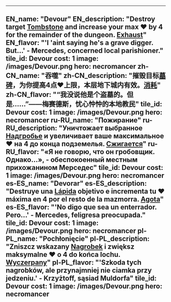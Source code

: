 ---

EN_name: "Devour"
EN_description: "Destroy target <a href = '../en/items#Tombstone'>Tombstone</a> and increase your max ❤️ by 4 for the remainder of the dungeon. <u>Exhaust</u>"
EN_flavor: "'I 'aint saying he's a grave digger. But...' - Mercedes, concerned local parishioner."
tile_id: Devour
cost: 1
image: /images/Devour.png
hero: necromancer
zh-CN_name: "吞噬"
zh-CN_description: "摧毁目标<a href = '../zh_cn/items#Tombstone'>墓碑</a>，为你提高4点❤️上限，本层地下城内有效。<u>消耗</u>"
zh-CN_flavor: "“我没说他是个盗墓的。但是……”——梅赛德斯，忧心忡忡的本地教民"
tile_id: Devour
cost: 1
image: /images/Devour.png
hero: necromancer
ru-RU_name: "Пожирание"
ru-RU_description: "Уничтожает выбранное <a href = '../ru_ru/items#Tombstone'>Надгробье</a> и увеличивает ваше максимальное ❤️ на 4 до конца подземелья. <u>Сжигается</u>"
ru-RU_flavor: "«Я не говорю, что он гробовщик. Однако...», - обеспокоенный местным прихожанином Мерседес"
tile_id: Devour
cost: 1
image: /images/Devour.png
hero: necromancer
es-ES_name: "Devorar"
es-ES_description: "Destruye una <a href = '../es_es/items#Tombstone'>Lápida</a> objetivo e incrementa tu ❤️ máxima en 4 por el resto de la mazmorra. <u>Agota</u>"
es-ES_flavor: "'No digo que sea un enterrador. Pero...' - Mercedes, feligresa preocupada."
tile_id: Devour
cost: 1
image: /images/Devour.png
hero: necromancer
pl-PL_name: "Pochłonięcie"
pl-PL_description: "Zniszcz wskazany <a href = '../pl_pl/items#Tombstone'>Nagrobek</a> i zwiększ maksymalne ❤️ o 4 do końca lochu. <u>Wyczerpany</u>"
pl-PL_flavor: "'Szkoda tych nagrobków, ale przynajmniej nie ciamka przy jedzeniu.' - Krzyżtoff, sąsiad Muldorfa"
tile_id: Devour
cost: 1
image: /images/Devour.png
hero: necromancer
---